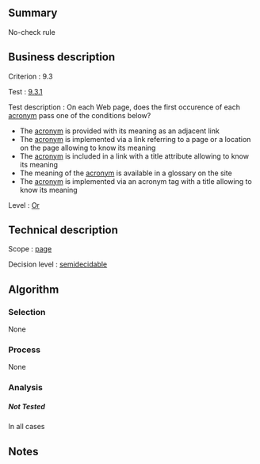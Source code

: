 ## Summary

No-check rule

## Business description

Criterion : 9.3

Test :
[9.3.1](http://www.accessiweb.org/index.php/accessiweb-22-english-version.html#test-9-3-1)

Test description : On each Web page, does the first occurence of each
[acronym](http://www.accessiweb.org/index.php/glossary-76.html#mAcro)
pass one of the conditions below?

-   The
    [acronym](http://www.accessiweb.org/index.php/glossary-76.html#mAcro)
    is provided with its meaning as an adjacent link
-   The
    [acronym](http://www.accessiweb.org/index.php/glossary-76.html#mAcro)
    is implemented via a link referring to a page or a location on the
    page allowing to know its meaning
-   The
    [acronym](http://www.accessiweb.org/index.php/glossary-76.html#mAcro)
    is included in a link with a title attribute allowing to know its
    meaning
-   The meaning of the
    [acronym](http://www.accessiweb.org/index.php/glossary-76.html#mAcro)
    is available in a glossary on the site
-   The
    [acronym](http://www.accessiweb.org/index.php/glossary-76.html#mAcro)
    is implemented via an acronym tag with a title allowing to know its
    meaning

Level : [Or](/en/category/rules-design/accessiweb-11/level/or)

## Technical description

Scope : [page](/en/category/rules-design/accessiweb-11/scope/page)

Decision level :
[semidecidable](/en/category/rules-design/accessiweb-11/decision-level/semidecidable)

## Algorithm

### Selection

None

### Process

None

### Analysis

##### Not Tested

In all cases

## Notes


